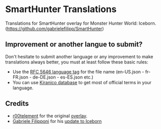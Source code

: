 # SmartHunter Translations
Translations for SmartHunter overlay for Monster Hunter World: Iceborn. (https://github.com/gabrielefilipp/SmartHunter)

## Improvement or another langue to submit?
Don't hesitate to submit another language or any improvement to make translations always better, you must at least follow these basic rules:
- Use the [RFC 5646 language tag](https://www.iana.org/assignments/language-subtag-registry/language-subtag-registry) for the file name (en-US.json - fr-FR.json - de-DE.json - es-ES.json etc.)
- You can use [Kiranico database](https://mhworld.kiranico.com/) to get most of official terms in your language.

## Credits

- [r00telement](https://www.nexusmods.com/monsterhunterworld/users/64406676) for the original [overlay](https://github.com/r00telement/SmartHunter).
- [Gabriele Filipponi](https://www.nexusmods.com/monsterhunterworld/users/77655508) for his [update to Iceborn](https://github.com/gabrielefilipp/SmartHunter)
